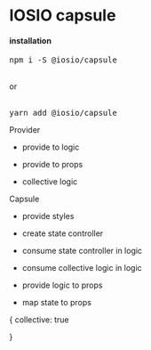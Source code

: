 
<h1>IOSIO capsule</h1>
<h4>installation</h4> 
<pre>
npm i -S @iosio/capsule
</pre>

<br/>
or
<br/>
<br/>
<pre>
yarn add @iosio/capsule
</pre>





Provider
- provide to logic
- provide to props


- collective logic


Capsule

- provide styles

- create state controller
- consume state controller in logic

- consume collective logic in logic

- provide logic to props
- map state to props




{
    collective: true
    
}
